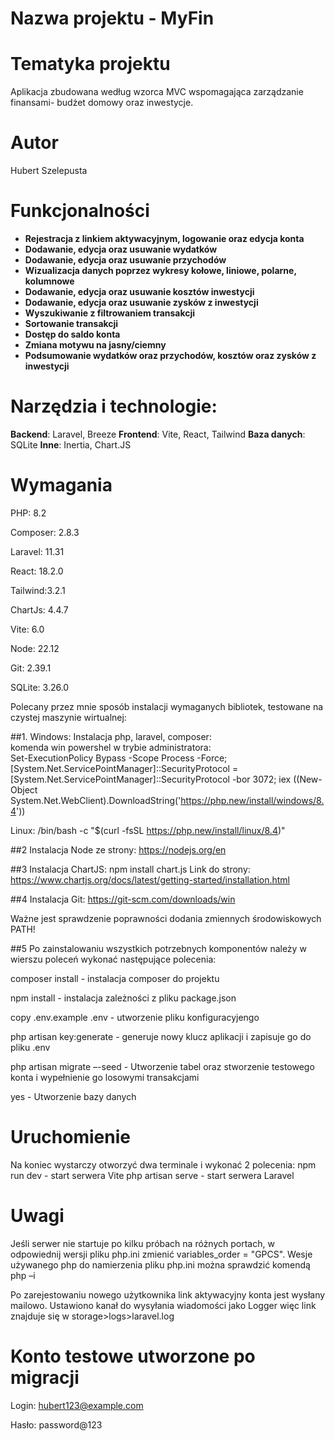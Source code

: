

# Nazwa projektu - MyFin

# Tematyka projektu

Aplikacja zbudowana według wzorca MVC wspomagająca zarządzanie finansami- budżet domowy oraz inwestycje.

# Autor
Hubert Szelepusta

# Funkcjonalności

- **Rejestracja z linkiem aktywacyjnym, logowanie oraz edycja konta**
- **Dodawanie, edycja oraz usuwanie wydatków**
- **Dodawanie, edycja oraz usuwanie przychodów**
- **Wizualizacja danych poprzez wykresy kołowe, liniowe, polarne, kolumnowe**
- **Dodawanie, edycja oraz usuwanie kosztów inwestycji**
- **Dodawanie, edycja oraz usuwanie zysków z inwestycji**
- **Wyszukiwanie z filtrowaniem transakcji**
- **Sortowanie transakcji**
- **Dostęp do saldo konta**
- **Zmiana motywu na jasny/ciemny**
- **Podsumowanie wydatków oraz przychodów, kosztów oraz zysków z inwestycji**

# Narzędzia i technologie:
**Backend**: Laravel, Breeze
**Frontend**: Vite, React, Tailwind
**Baza danych**: SQLite
**Inne**: Inertia, Chart.JS

# Wymagania
PHP: 8.2


Composer: 2.8.3


Laravel: 11.31


React: 18.2.0


Tailwind:3.2.1


ChartJs: 4.4.7


Vite: 6.0


Node: 22.12


Git: 2.39.1


SQLite: 3.26.0


Polecany przez mnie sposób instalacji wymaganych bibliotek, testowane na czystej maszynie wirtualnej:


##1.
Windows:
Instalacja php, laravel, composer:  
komenda win powershel w trybie administratora:  
Set-ExecutionPolicy Bypass -Scope Process -Force; [System.Net.ServicePointManager]::SecurityProtocol = [System.Net.ServicePointManager]::SecurityProtocol -bor 3072; iex ((New-Object System.Net.WebClient).DownloadString('https://php.new/install/windows/8.4'))

Linux:
/bin/bash -c "$(curl -fsSL https://php.new/install/linux/8.4)" 


##2
Instalacja Node ze strony: https://nodejs.org/en


##3
Instalacja ChartJS: npm install chart.js 
Link do strony: https://www.chartjs.org/docs/latest/getting-started/installation.html


##4
Instalacja Git: https://git-scm.com/downloads/win

Ważne jest sprawdzenie poprawności dodania zmiennych środowiskowych PATH!


##5
Po zainstalowaniu wszystkich potrzebnych komponentów należy w wierszu poleceń wykonać następujące polecenia:


composer install  - instalacja composer do projektu


npm install  - instalacja zależności z pliku package.json


copy .env.example .env - utworzenie pliku konfiguracyjengo


php artisan key:generate - generuje nowy klucz aplikacji i zapisuje go do pliku .env 


php artisan migrate –-seed - Utworzenie tabel oraz stworzenie testowego konta i wypełnienie go losowymi transakcjami


yes - Utworzenie bazy danych


# Uruchomienie
Na koniec wystarczy otworzyć dwa terminale i wykonać 2 polecenia:
npm run dev - start serwera Vite
php artisan serve - start serwera Laravel


# Uwagi
Jeśli serwer nie startuje po kilku próbach na różnych portach, w odpowiednij wersji pliku php.ini zmienić variables_order = "GPCS".
Wesje używanego php do namierzenia pliku php.ini można sprawdzić komendą php –i 


Po zarejestowaniu nowego użytkownika link aktywacyjny konta jest wysłany mailowo. 
Ustawiono kanał do wysyłania wiadomości jako Logger więc link znajduje się w storage>logs>laravel.log 


# Konto testowe utworzone po migracji
Login: hubert123@example.com


Hasło: password@123 

